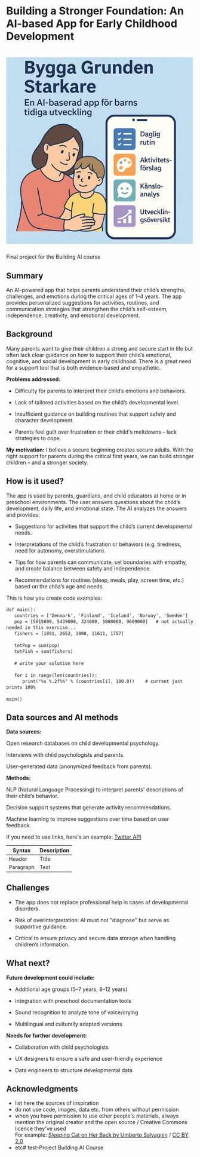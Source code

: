 # Building a Stronger Foundation: An AI-based App for Early Childhood Development
# <img src="/app.png" alt="app" width="500"/>

Final project for the Building AI course

## Summary

An AI-powered app that helps parents understand their child’s strengths, challenges, and emotions during the critical ages of 1–4 years. The app provides personalized suggestions for activities, routines, and communication strategies that strengthen the child’s self-esteem, independence, creativity, and emotional development. 


## Background

Many parents want to give their children a strong and secure start in life but often lack clear guidance on how to support their child’s emotional, cognitive, and social development in early childhood. There is a great need for a support tool that is both evidence-based and empathetic.

**Problems addressed:**

* Difficulty for parents to interpret their child’s emotions and behaviors.

* Lack of tailored activities based on the child’s developmental level.

* Insufficient guidance on building routines that support safety and character development.

* Parents feel guilt over frustration or their child's meltdowns – lack strategies to cope.

**My motivation:**
I believe a secure beginning creates secure adults. With the right support for parents during the critical first years, we can build stronger children – and a stronger society.


## How is it used?

The app is used by parents, guardians, and child educators at home or in preschool environments. The user answers questions about the child’s development, daily life, and emotional state. The AI analyzes the answers and provides:

* Suggestions for activities that support the child’s current developmental needs.

* Interpretations of the child’s frustration or behaviors (e.g. tiredness, need for autonomy, overstimulation).

* Tips for how parents can communicate, set boundaries with empathy, and create balance between safety and independence.

* Recommendations for routines (sleep, meals, play, screen time, etc.) based on the child’s age and needs.



This is how you create code examples:
```
def main():
   countries = ['Denmark', 'Finland', 'Iceland', 'Norway', 'Sweden']
   pop = [5615000, 5439000, 324000, 5080000, 9609000]   # not actually needed in this exercise...
   fishers = [1891, 2652, 3800, 11611, 1757]

   totPop = sum(pop)
   totFish = sum(fishers)

   # write your solution here

   for i in range(len(countries)):
      print("%s %.2f%%" % (countries[i], 100.0))    # current just prints 100%

main()
```


## Data sources and AI methods
**Data sources:**

Open research databases on child developmental psychology.

Interviews with child psychologists and parents.

User-generated data (anonymized feedback from parents).

**Methods:**

NLP (Natural Language Processing) to interpret parents' descriptions of their child’s behavior.

Decision support systems that generate activity recommendations.

Machine learning to improve suggestions over time based on user feedback.


If you need to use links, here's an example:
[Twitter API](https://developer.twitter.com/en/docs)

| Syntax      | Description |
| ----------- | ----------- |
| Header      | Title       |
| Paragraph   | Text        |

## Challenges

* The app does not replace professional help in cases of developmental disorders.

* Risk of overinterpretation: AI must not "diagnose" but serve as supportive guidance.

* Critical to ensure privacy and secure data storage when handling children’s information.
## What next?

**Future development could include:**

* Additional age groups (5–7 years, 8–12 years)

* Integration with preschool documentation tools

* Sound recognition to analyze tone of voice/crying

* Multilingual and culturally adapted versions

**Needs for further development:**

* Collaboration with child psychologists

* UX designers to ensure a safe and user-friendly experience

* Data engineers to structure developmental data


## Acknowledgments

* list here the sources of inspiration 
* do not use code, images, data etc. from others without permission
* when you have permission to use other people's materials, always mention the original creator and the open source / Creative Commons licence they've used
  <br>For example: [Sleeping Cat on Her Back by Umberto Salvagnin](https://commons.wikimedia.org/wiki/File:Sleeping_cat_on_her_back.jpg#filelinks) / [CC BY 2.0](https://creativecommons.org/licenses/by/2.0)
* etc# test-Project
Building AI Course
